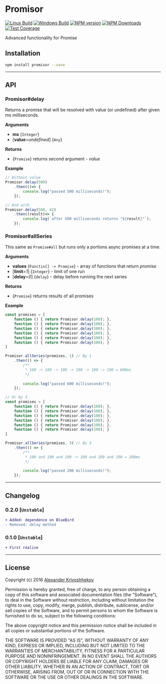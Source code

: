 # Promisor

[![Linux Build][travis-image]][travis-url]
[![Windows Build][appveyor-image]][appveyor-url]
[![NPM version][npm-v-image]][npm-url]
[![NPM Downloads][npm-dm-image]][npm-url]
[![Test Coverage][coveralls-image]][coveralls-url]


Advanced functionality for Promise

## Installation
```sh
npm install promisor --save
```

--------------------------------------------------------------------------------

## API
### Promisor\#delay
Returns a promise that will be resolved with value (or undefined) after given ms milliseconds.

**Arguments**
* **ms** {`Integer`}
* [**value**=*undefined*] {`Any`}

**Returns**
* {`Promise`} returns second argument - *value*

**Example**

```js
// Without value
Promisor.delay(500)
    .then(()=> {
        console.log("passed 500 milliseconds!");
    });

// And with
Promisor.delay(500, 42)
    .then((result)=> {
        console.log(`after 500 milliseconds returns "${result}"`);
    });
```

### Promisor\#allSeries
This same as `Promise#all` but runs only a portions async promises at a time.

**Arguments**
* **values** {`Functin[] -> Promise`}      - array of functions that return *promise*
* [**limit**=*1*] {`Integer`}   - limit of one run
* [**delay**=*0*] {`delay`}     - delay before running the next series

**Returns**
* {`Promise`} returns results of all promises

**Example**

```js
const promises = [
    function () { return Promisor.delay(100); },
    function () { return Promisor.delay(100); },
    function () { return Promisor.delay(100); },
    function () { return Promisor.delay(100); },
    function () { return Promisor.delay(100); },
    function () { return Promisor.delay(100); }
]

Promisor.allSeries(promises, 1) // By 1
    .then(() => {
        /**
         * 100 -> 100 -> 100 -> 100 -> 100 -> 100 = 600ms
         */
        
        console.log("passed 600 milliseconds!");
    });

// Or by 3
const promises = [
    function () { return Promisor.delay(100); },
    function () { return Promisor.delay(100); },
    function () { return Promisor.delay(100); },
    function () { return Promisor.delay(100); },
    function () { return Promisor.delay(100); },
    function () { return Promisor.delay(100); }
]

Promisor.allSeries(promises, 3) // By 3
    .then(() => {
        /**
         * 100 and 100 and 100 -> 100 and 100 and 100 = 200ms
         */
        
        console.log("passed 200 milliseconds!");
    });
```

--------------------------------------------------------------------------------

## Changelog
### 0.2.0 [`Unstable`]
```diff
+ Added: dependence on BlueBird
- Removed: delay method
```

### 0.1.0 [`Unstable`]
```diff
+ First realise
```

--------------------------------------------------------------------------------

## License
Copyright (c)  2016 [Alexander Krivoshhekov](http://github.com/SuperPaintman)

Permission is hereby granted, free of charge, to any person obtaining a copy of this software and associated documentation files (the "Software"), to deal in the Software without restriction, including without limitation the rights to use, copy, modify, merge, publish, distribute, sublicense, and/or sell copies of the Software, and to permit persons to whom the Software is furnished to do so, subject to the following conditions:

The above copyright notice and this permission notice shall be included in all copies or substantial portions of the Software.

THE SOFTWARE IS PROVIDED "AS IS", WITHOUT WARRANTY OF ANY KIND, EXPRESS OR IMPLIED, INCLUDING BUT NOT LIMITED TO THE WARRANTIES OF MERCHANTABILITY, FITNESS FOR A PARTICULAR PURPOSE AND NONINFRINGEMENT. IN NO EVENT SHALL THE AUTHORS OR COPYRIGHT HOLDERS BE LIABLE FOR ANY CLAIM, DAMAGES OR OTHER LIABILITY, WHETHER IN AN ACTION OF CONTRACT, TORT OR OTHERWISE, ARISING FROM, OUT OF OR IN CONNECTION WITH THE SOFTWARE OR THE USE OR OTHER DEALINGS IN THE SOFTWARE.

[npm-url]: https://www.npmjs.com/package/promisor
[npm-v-image]: https://img.shields.io/npm/v/promisor.svg
[npm-dm-image]: https://img.shields.io/npm/dm/Promisor.svg
[travis-image]: https://img.shields.io/travis/SuperPaintman/Promisor/master.svg?label=linux
[travis-url]: https://travis-ci.org/SuperPaintman/Promisor
[appveyor-image]: https://img.shields.io/appveyor/ci/SuperPaintman/Promisor/master.svg?label=windows
[appveyor-url]: https://ci.appveyor.com/project/SuperPaintman/Promisor
[coveralls-image]: https://img.shields.io/coveralls/SuperPaintman/Promisor/master.svg
[coveralls-url]: https://coveralls.io/r/SuperPaintman/Promisor?branch=master
